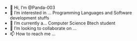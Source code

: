 - 👋 Hi, I’m @Panda-003
- 👀 I’m interested in ... Programming Languages and Software development stuffs
- 🌱 I’m currently a... Computer Science Btech student
- 💞️ I’m looking to collaborate on ...
- 📫 How to reach me ...

<!---
Panda-003/Panda-003 is a ✨ special ✨ repository because its `README.md` (this file) appears on your GitHub profile.
You can click the Preview link to take a look at your changes.
--->
